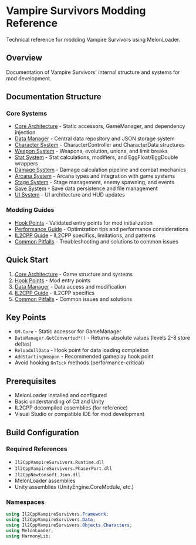 # Vampire Survivors Modding Reference

Technical reference for modding Vampire Survivors using MelonLoader.

## Overview

Documentation of Vampire Survivors' internal structure and systems for mod development.

## Documentation Structure

### Core Systems
- [Core Architecture](core-architecture.md) - Static accessors, GameManager, and dependency injection
- [Data Manager](data-manager.md) - Central data repository and JSON storage system
- [Character System](character-system.md) - CharacterController and CharacterData structures
- [Weapon System](weapon-system.md) - Weapons, evolution, unions, and limit breaks
- [Stat System](stat-system.md) - Stat calculations, modifiers, and EggFloat/EggDouble wrappers
- [Damage System](damage-system.md) - Damage calculation pipeline and combat mechanics
- [Arcana System](arcana-system.md) - Arcana types and integration with game systems
- [Stage System](stage-system.md) - Stage management, enemy spawning, and events
- [Save System](save-system.md) - Save data persistence and file management
- [UI System](ui-system.md) - UI architecture and HUD updates

### Modding Guides
- [Hook Points](hook-points.md) - Validated entry points for mod initialization
- [Performance Guide](performance-guide.md) - Optimization tips and performance considerations
- [IL2CPP Guide](il2cpp-guide.md) - IL2CPP specifics, limitations, and patterns
- [Common Pitfalls](common-pitfalls.md) - Troubleshooting and solutions to common issues

## Quick Start

1. [Core Architecture](core-architecture.md) - Game structure and systems
2. [Hook Points](hook-points.md) - Mod entry points
3. [Data Manager](data-manager.md) - Data access and modification
4. [IL2CPP Guide](il2cpp-guide.md) - IL2CPP specifics
5. [Common Pitfalls](common-pitfalls.md) - Common issues and solutions

## Key Points

- `GM.Core` - Static accessor for GameManager
- `DataManager.GetConverted*()` - Returns absolute values (levels 2-8 store deltas)
- `ReloadAllData` - Hook point for data loading completion
- `AddStartingWeapon` - Recommended gameplay hook point
- Avoid hooking `OnTick` methods (performance-critical)

## Prerequisites

- MelonLoader installed and configured
- Basic understanding of C# and Unity
- IL2CPP decompiled assemblies (for reference)
- Visual Studio or compatible IDE for mod development

## Build Configuration

### Required References
- `Il2CppVampireSurvivors.Runtime.dll`
- `Il2CppVampireSurvivors.PhaserPort.dll`
- `Il2CppNewtonsoft.Json.dll`
- MelonLoader assemblies
- Unity assemblies (UnityEngine.CoreModule, etc.)

### Namespaces
```csharp
using Il2CppVampireSurvivors.Framework;
using Il2CppVampireSurvivors.Data;
using Il2CppVampireSurvivors.Objects.Characters;
using MelonLoader;
using HarmonyLib;
```

